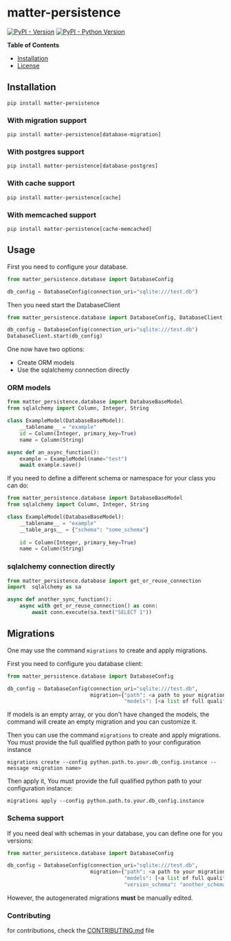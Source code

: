 # matter-persistence

[![PyPI - Version](https://img.shields.io/pypi/v/matter-persistence.svg)](https://pypi.org/project/matter-persistence)
[![PyPI - Python Version](https://img.shields.io/pypi/pyversions/matter-persistence.svg)](https://pypi.org/project/matter-persistence)

**Table of Contents**

- [Installation](#installation)
- [License](#license)

## Installation

```console
pip install matter-persistence
```

### With migration support

```console
pip install matter-persistence[database-migration]
```

### With postgres support

```console
pip install matter-persistence[database-postgres]
```

### With cache support 

```console
pip install matter-persistence[cache]
```

### With memcached support 

```console
pip install matter-persistence[cache-memcached]
```
## Usage

First you need to configure your database.

```python
from matter_persistence.database import DatabaseConfig

db_config = DatabaseConfig(connection_uri="sqlite:///test.db")
```

Then you need start the DatabaseClient


```python
from matter_persistence.database import DatabaseConfig, DatabaseClient

db_config = DatabaseConfig(connection_uri="sqlite:///test.db")
DatabaseClient.start(db_config)
```

One now have two options:

* Create ORM models
* Use the sqlalchemy connection directly

### ORM models

```python
from matter_persistence.database import DatabaseBaseModel
from sqlalchemy import Column, Integer, String

class ExampleModel(DatabaseBaseModel):
    __tablename__ = "example"
    id = Column(Integer, primary_key=True)
    name = Column(String)

async def an_async_function():
    example = ExampleModel(name="test")
    await example.save()
```

If you need to define a different schema or namespace for your class you can do:

```python
from matter_persistence.database import DatabaseBaseModel
from sqlalchemy import Column, Integer, String

class ExampleModel(DatabaseBaseModel):
    __tablename__ = "example"
    __table_args__ = {"schema": "some_schema"}
    
    id = Column(Integer, primary_key=True)
    name = Column(String)
```
### sqlalchemy connection directly

```python
from matter_persistence.database import get_or_reuse_connection
import  sqlalchemy as sa

async def another_sync_function():
    async with get_or_reuse_connection() as conn:
        await conn.execute(sa.text("SELECT 1"))
```

## Migrations

One may use the command `migrations` to create and apply migrations.

First you need to configure you database client:
```python
from matter_persistence.database import DatabaseConfig

db_config = DatabaseConfig(connection_uri="sqlite:///test.db",
                           migration={"path": <a path to your migrations folder>,
                                      "models": [<a list of full qualified class path of your ORM models>]})
```
If models is an empty array, or you don't have changed the models, the command will create an empty migration
and you can customize it.

Then you can use the command `migrations` to create and apply migrations. You must provide the full qualified
python path to your configuration instance

```console
migrations create --config python.path.to.your.db_config.instance --message <migration name>
```

Then apply it, You must provide the full qualified  python path to your configuration instance:
```console
migrations apply --config python.path.to.your.db_config.instance 
```
### Schema support

If you need deal with schemas in your database, you can define one for you versions:

```python
from matter_persistence.database import DatabaseConfig

db_config = DatabaseConfig(connection_uri="sqlite:///test.db",
                           migration={"path": <a path to your migrations folder>,
                                      "models": [<a list of full qualified class path of your ORM models>]},
                                      "version_schema": "another_schema")
``` 

However, the autogenerated migrations **must** be manually edited. 
### Contributing

for contributions, check the [CONTRIBUTING.md](CONTRIBUTING.md) file
